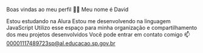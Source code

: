 Boas vindas ao meu perfil 💙💙
Meu nome é David

Estou estudando na Alura
Estou me desenvolvendo na linguagem JavaScript
Utilizo esse espaço para minha organização e compartilhamento dos meu projetos desenvolvidos
Você pode entrar em contato comigo 📫
00001117489723sp@al.educacao.sp.gov.br
